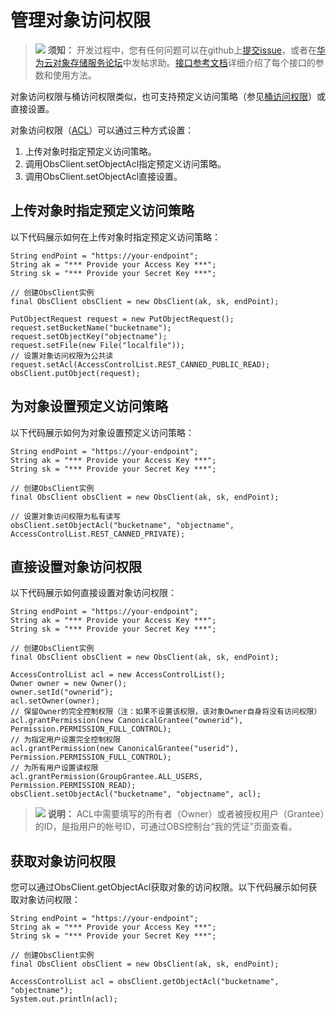 # 管理对象访问权限<a name="obs_21_0802"></a>

>![](public_sys-resources/icon-notice.gif) **须知：** 
>开发过程中，您有任何问题可以在github上[提交issue](https://github.com/huaweicloud/huaweicloud-sdk-java-obs/issues)，或者在[华为云对象存储服务论坛](https://bbs.huaweicloud.com/forum/forum-620-1.html)中发帖求助。[接口参考文档](https://obssdk.obs.cn-north-1.myhuaweicloud.com/apidoc/cn/java/index.html)详细介绍了每个接口的参数和使用方法。

对象访问权限与桶访问权限类似，也可支持预定义访问策略（参见[桶访问权限](管理桶访问权限.md)）或直接设置。

对象访问权限（[ACL](https://support.huaweicloud.com/perms-cfg-obs/obs_40_0043.html)）可以通过三种方式设置：

1.  上传对象时指定预定义访问策略。
2.  调用ObsClient.setObjectAcl指定预定义访问策略。
3.  调用ObsClient.setObjectAcl直接设置。

## 上传对象时指定预定义访问策略<a name="section1243465074419"></a>

以下代码展示如何在上传对象时指定预定义访问策略：

```
String endPoint = "https://your-endpoint";
String ak = "*** Provide your Access Key ***";
String sk = "*** Provide your Secret Key ***";

// 创建ObsClient实例
final ObsClient obsClient = new ObsClient(ak, sk, endPoint);

PutObjectRequest request = new PutObjectRequest();
request.setBucketName("bucketname");
request.setObjectKey("objectname");
request.setFile(new File("localfile"));
// 设置对象访问权限为公共读
request.setAcl(AccessControlList.REST_CANNED_PUBLIC_READ);
obsClient.putObject(request);
```

## 为对象设置预定义访问策略<a name="section34357507447"></a>

以下代码展示如何为对象设置预定义访问策略：

```
String endPoint = "https://your-endpoint";
String ak = "*** Provide your Access Key ***";
String sk = "*** Provide your Secret Key ***";

// 创建ObsClient实例
final ObsClient obsClient = new ObsClient(ak, sk, endPoint);

// 设置对象访问权限为私有读写
obsClient.setObjectAcl("bucketname", "objectname", AccessControlList.REST_CANNED_PRIVATE);
```

## 直接设置对象访问权限<a name="section4436175014419"></a>

以下代码展示如何直接设置对象访问权限：

```
String endPoint = "https://your-endpoint";
String ak = "*** Provide your Access Key ***";
String sk = "*** Provide your Secret Key ***";

// 创建ObsClient实例
final ObsClient obsClient = new ObsClient(ak, sk, endPoint);

AccessControlList acl = new AccessControlList();
Owner owner = new Owner();
owner.setId("ownerid");
acl.setOwner(owner);
// 保留Owner的完全控制权限（注：如果不设置该权限，该对象Owner自身将没有访问权限）
acl.grantPermission(new CanonicalGrantee("ownerid"), Permission.PERMISSION_FULL_CONTROL);
// 为指定用户设置完全控制权限
acl.grantPermission(new CanonicalGrantee("userid"), Permission.PERMISSION_FULL_CONTROL);
// 为所有用户设置读权限
acl.grantPermission(GroupGrantee.ALL_USERS, Permission.PERMISSION_READ);
obsClient.setObjectAcl("bucketname", "objectname", acl);
```

>![](public_sys-resources/icon-note.gif) **说明：** 
>ACL中需要填写的所有者（Owner）或者被授权用户（Grantee）的ID，是指用户的帐号ID，可通过OBS控制台“我的凭证”页面查看。

## 获取对象访问权限<a name="section24381550104414"></a>

您可以通过ObsClient.getObjectAcl获取对象的访问权限。以下代码展示如何获取对象访问权限：

```
String endPoint = "https://your-endpoint";
String ak = "*** Provide your Access Key ***";
String sk = "*** Provide your Secret Key ***";

// 创建ObsClient实例
final ObsClient obsClient = new ObsClient(ak, sk, endPoint);

AccessControlList acl = obsClient.getObjectAcl("bucketname", "objectname");
System.out.println(acl);
```

